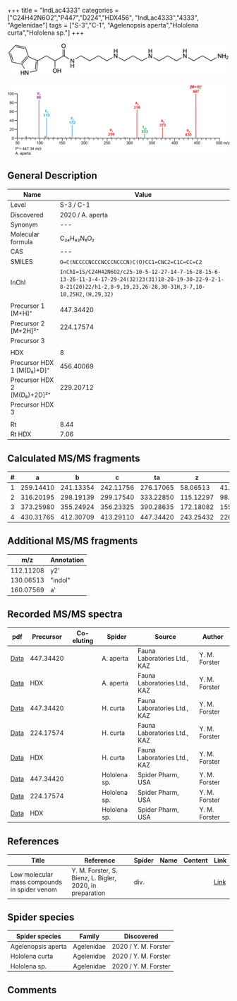 +++
title = "IndLac4333"
categories = ["C24H42N6O2","P447","D224","HDX456",
"IndLac4333","4333",
"Agelenidae"]
tags = ["S-3","C-1",
"Agelenopsis aperta","Hololena curta","Hololena sp."]
+++

![](/img/IndLac4333.png)

![](/img_MSMS/447_IndLac4333_Aa.png?classes=border)

## General Description

| Name                        | Value            |
|-----------------------------|------------------|
| Level                       | S-3 / C-1               |
| Discovered                  | 2020 / A. aperta |
| Synonym                     | ---              |
| Molecular formula           | C₂₄H₄₂N₆O₂       |
| CAS                         | ---              |
| SMILES | `O=C(NCCCCNCCCNCCCNCCCN)C(O)CC1=CNC2=C1C=CC=C2`  |
| InChI  | `InChI=1S/C24H42N6O2/c25-10-5-12-27-14-7-16-28-15-6-13-26-11-3-4-17-29-24(32)23(31)18-20-19-30-22-9-2-1-8-21(20)22/h1-2,8-9,19,23,26-28,30-31H,3-7,10-18,25H2,(H,29,32)`  |
|                             |                  |
| Precursor 1 [M+H]⁺          | 447.34420        |
| Precursor 2 [M+2H]²⁺        | 224.17574        |
| Precursor 3                 |                  |
|                             |                  |
| HDX                         | 8                |
| Precursor HDX 1 [M(D₈)+D]⁺   | 456.40069        |
| Precursor HDX 2 [M(D₈)+2D]²⁺ | 229.20712        |
| Precursor HDX 3             |                  |
|                             |                  |
| Rt                          | 8.44             |
| Rt HDX                      | 7.06             |

## Calculated MS/MS fragments

| # | a         | b         | c         | ta        | z         | y         | tz        |
|---|-----------|-----------|-----------|-----------|-----------|-----------|-----------|
| 1 | 259.14410 | 241.13354 | 242.11756 | 276.17065 | 58.06513 | 41.03858 | 75.09167 |
| 2 | 316.20195 | 298.19139 | 299.17540 | 333.22850 | 115.12297 | 98.09643 | 132.14952 |
| 3 | 373.25980 | 355.24924 | 356.23325 | 390.28635 | 172.18082 | 155.15428 | 189.20737 |
| 4 | 430.31765 | 412.30709 | 413.29110 | 447.34420 | 243.25432 | 226.22777 | 260.28087 |

## Additional MS/MS fragments

| m/z       | Annotation |
|-----------|------------|
| 112.11208 | y2'        |
| 130.06513  | "indol"    |
| 160.07569  | a'         |

## Recorded MS/MS spectra

| pdf                                             | Precursor | Co-eluting | Spider    | Source                       | Author        |
|-------------------------------------------------|-----------|------------|-----------|------------------------------|---------------|
| [Data](/pdf/A-aperta/447_IndLac4333_Aa.pdf)     | 447.34420 |            | A. aperta | Fauna Laboratories Ltd., KAZ | Y. M. Forster |
| [Data](/pdf/A-aperta/447_IndLac4333_Aa_HDX.pdf) | HDX       |            | A. aperta | Fauna Laboratories Ltd., KAZ | Y. M. Forster |
| [Data](/pdf/H-curta/447_IndLac4333_Hc.pdf) | 447.34420 |           | H. curta | Fauna Laboratories Ltd., KAZ | Y. M. Forster |
| [Data](/pdf/H-curta/447_IndLac4333_Hc_2.pdf) | 224.17574 |           | H. curta | Fauna Laboratories Ltd., KAZ | Y. M. Forster |
| [Data](/pdf/H-curta/447_IndLac4333_Hc_HDX.pdf) | HDX |           | H. curta | Fauna Laboratories Ltd., KAZ | Y. M. Forster |
| [Data](/pdf/Hololena-sp/447_IndLac4333_Ho-sp.pdf) | 447.34420 |           | Hololena sp. | Spider Pharm, USA | Y. M. Forster |
| [Data](/pdf/Hololena-sp/447_IndLac4333_Ho-sp_2.pdf) | 224.17574 |           | Hololena sp. | Spider Pharm, USA | Y. M. Forster |
| [Data](/pdf/Hololena-sp/447_IndLac4333_Ho-sp_HDX.pdf) | HDX |           | Hololena sp. | Spider Pharm, USA | Y. M. Forster |

## References

| Title     | Reference   | Spider    | Name   | Content  | Link |
|-----------|-------------|-----------|--------|----------|-----|
| Low molecular mass compounds in spider venom      | Y. M. Forster, S. Bienz, L. Bigler, 2020, in preparation          | div.       |   |   | [Link](unknown) |

## Spider species

| Spider species     | Family     | Discovered           |
|--------------------|------------|----------------------|
| Agelenopsis aperta | Agelenidae | 2020 / Y. M. Forster |
| Hololena curta | Agelenidae | 2020 / Y. M. Forster |
| Hololena sp. | Agelenidae | 2020 / Y. M. Forster |

## Comments